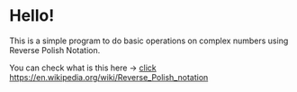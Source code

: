 Hello!
===========

This is a simple program to do basic operations on complex numbers using Reverse Polish Notation.

You can check what is this here -> [click](https://en.wikipedia.org/wiki/Reverse_Polish_notation)
https://en.wikipedia.org/wiki/Reverse_Polish_notation
